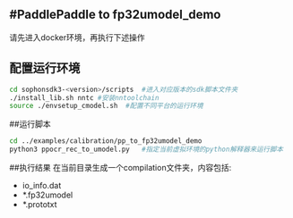 #PaddlePaddle to fp32umodel_demo
-----
请先进入docker环境，再执行下述操作
## 配置运行环境
```bash
cd sophonsdk3-<version>/scripts  #进入对应版本的sdk脚本文件夹
./install_lib.sh nntc #安装nntoolchain
source ./envsetup_cmodel.sh  #配置不同平台的运行环境
```
##运行脚本
```bash
cd ../examples/calibration/pp_to_fp32umodel_demo
python3 ppocr_rec_to_umodel.py   #指定当前虚拟环境的python解释器来运行脚本
```
##执行结果
在当前目录生成一个compilation文件夹，内容包括:
- io_info.dat
- *.fp32umodel
- *.prototxt
